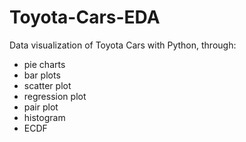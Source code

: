 # Toyota-Cars-EDA
Data visualization of Toyota Cars with Python, through:
* pie charts
* bar plots
* scatter plot
* regression plot
* pair plot
* histogram
* ECDF
